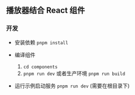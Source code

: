 ## 播放器结合 React 组件

### 开发

- 安装依赖 `pnpm install`

- 编译组件

  1. `cd components`
  2. `pnpm run dev` 或者生产环境 `pnpm run build`

- 运行示例启动服务 `pnpm run dev` (需要在根目录下)
